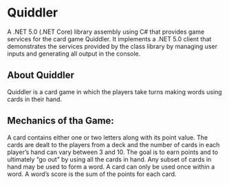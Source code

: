 # Quiddler
A .NET 5.0 (.NET Core) library assembly using C# that provides game services for the card game Quiddler. 
It implements a .NET 5.0 client that demonstrates the services provided by the class library by managing user inputs and generating all output in the console.

## About Quiddler
Quiddler is a card game in which the players take turns making words using cards in their hand.

## Mechanics of tha Game:
A card contains either one or two letters along with its point value. 
The cards are dealt to the players from a deck and the number of cards in each player’s hand can vary between 3 and 10. 
The goal is to earn points and to ultimately “go out” by using all the cards in hand. 
Any subset of cards in hand may be used to form a word. 
A card can only be used once within a word. 
A word’s score is the sum of the points for each card.
